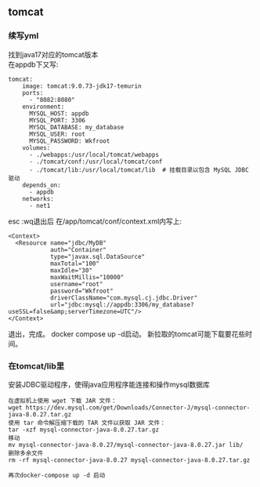 ## tomcat
### 续写yml
找到java17对应的tomcat版本 <br>
在appdb下又写: 
```
tomcat:  
    image: tomcat:9.0.73-jdk17-temurin 
    ports:   
      - "8082:8080" 
    environment:
      MYSQL_HOST: appdb
      MYSQL_PORT: 3306
      MYSQL_DATABASE: my_database
      MYSQL_USER: root
      MYSQL_PASSWORD: Wkfroot
    volumes:
      - ./webapps:/usr/local/tomcat/webapps
      - ./tomcat/conf:/usr/local/tomcat/conf
      - ./tomcat/lib:/usr/local/tomcat/lib  # 挂载目录以包含 MySQL JDBC 驱动
    depends_on:
      - appdb
    networks:
      - net1
```
esc  :wq退出后
在/app/tomcat/conf/context.xml内写上:
```
<Context>
  <Resource name="jdbc/MyDB"
            auth="Container"
            type="javax.sql.DataSource"
            maxTotal="100"
            maxIdle="30"
            maxWaitMillis="10000"
            username="root"
            password="Wkfroot"
            driverClassName="com.mysql.cj.jdbc.Driver"
            url="jdbc:mysql://appdb:3306/my_database?useSSL=false&amp;serverTimezone=UTC"/>
</Context>
```
退出，完成。
docker compose up -d启动。
新拉取的tomcat可能下载要花些时间。

### 在tomcat/lib里
安装JDBC驱动程序，使得java应用程序能连接和操作mysql数据库
```
在虚拟机上使用 wget 下载 JAR 文件：
wget https://dev.mysql.com/get/Downloads/Connector-J/mysql-connector-java-8.0.27.tar.gz
使用 tar 命令解压缩下载的 TAR 文件以获取 JAR 文件：
tar -xzf mysql-connector-java-8.0.27.tar.gz
移动
mv mysql-connector-java-8.0.27/mysql-connector-java-8.0.27.jar lib/
删除多余文件
rm -rf mysql-connector-java-8.0.27 mysql-connector-java-8.0.27.tar.gz

再次docker-compose up -d 启动